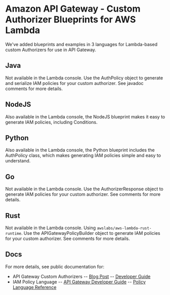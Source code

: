 # Amazon API Gateway - Custom Authorizer Blueprints for AWS Lambda
We've added blueprints and examples in 3 languages for Lambda-based custom Authorizers for use in API Gateway.

## Java
Not available in the Lambda console. Use the AuthPolicy object to generate and serialize IAM policies for your custom authorizer. See javadoc comments for more details.

## NodeJS
Also available in the Lambda console, the NodeJS blueprint makes it easy to generate IAM policies, including Conditions.

## Python
Also available in the Lambda console, the Python blueprint includes the AuthPolicy class, which makes generating IAM policies simple and easy to understand.

## Go
Not available in the Lambda console. Use the AuthorizerResponse object to generate IAM policies for your custom authorizer. See comments for more details.

## Rust
Not available in the Lambda console. Using `awslabs/aws-lambda-rust-runtime`. Use the APIGatewayPolicyBuilder object to generate IAM policies for your custom authorizer. See comments for more details.

## Docs ##
For more details, see public documentation for:
- API Gateway Custom Authorizers -- [Blog Post](https://aws.amazon.com/blogs/compute/introducing-custom-authorizers-in-amazon-api-gateway/) -- [Developer Guide](http://docs.aws.amazon.com/apigateway/latest/developerguide/use-custom-authorizer.html)
- IAM Policy Language -- [API Gateway Developer Guide](http://docs.aws.amazon.com/apigateway/latest/developerguide/permissions.html) -- [Policy Language Reference](http://docs.aws.amazon.com/IAM/latest/UserGuide/reference_policies.html)
